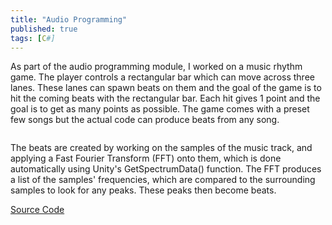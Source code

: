 ```yaml
---
title: "Audio Programming"
published: true
tags: [C#]
---
```


As part of the audio programming module, I worked on a music rhythm game. The player controls a rectangular bar which can move across three lanes. These lanes can spawn beats on them and the goal of the game is to hit the coming
beats with the rectangular bar. Each hit gives 1 point and the goal is to get as many points as possible. The game comes with a preset few songs but the actual code can produce beats from any song. 

<img src="{{ site.url }}{{ site.baseurl }}/images/audio/audio.png" alt="">

The beats are created by working on the samples of the music track, and applying a Fast Fourier Transform (FFT) onto them, which is done automatically using Unity's GetSpectrumData() function. The FFT produces a list of the
samples' frequencies, which are compared to the surrounding samples to look for any peaks. These peaks then become beats.

[Source Code](https://github.com/nikodems/audio-programming)